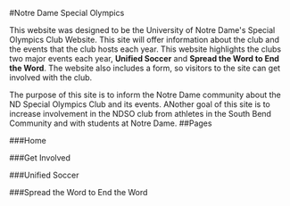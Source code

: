 #Notre Dame Special Olympics

This website was designed to be the University of Notre Dame's Special Olympics Club Website. This site will offer information about the club and the events that the club hosts each year. This website highlights the clubs two major events each year, **Unified Soccer** and **Spread the Word to End the Word**. The website also includes a form, so visitors to the site can get involved with the club.

The purpose of this site is to inform the Notre Dame community about the ND Special Olympics Club and its events. ANother goal of this site is to increase involvement in the NDSO club from athletes in the South Bend Community and with students at Notre Dame.
##Pages

###Home

###Get Involved

###Unified Soccer

###Spread the Word to End the Word